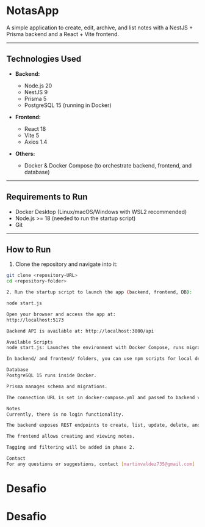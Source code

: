 # NotasApp

A simple application to create, edit, archive, and list notes with a NestJS + Prisma backend and a React + Vite frontend.

---

## Technologies Used

- **Backend:**

  - Node.js 20
  - NestJS 9
  - Prisma 5
  - PostgreSQL 15 (running in Docker)

- **Frontend:**

  - React 18
  - Vite 5
  - Axios 1.4

- **Others:**
  - Docker & Docker Compose (to orchestrate backend, frontend, and database)

---

## Requirements to Run

- Docker Desktop (Linux/macOS/Windows with WSL2 recommended)
- Node.js >= 18 (needed to run the startup script)
- Git

---

## How to Run

1. Clone the repository and navigate into it:

```bash
git clone <repository-URL>
cd <repository-folder>

2. Run the startup script to launch the app (backend, frontend, DB):

node start.js

Open your browser and access the app at:
http://localhost:5173

Backend API is available at: http://localhost:3000/api

Available Scripts
node start.js: Launches the environment with Docker Compose, runs migrations and seed data.

In backend/ and frontend/ folders, you can use npm scripts for local development.

Database
PostgreSQL 15 runs inside Docker.

Prisma manages schema and migrations.

The connection URL is set in docker-compose.yml and passed to backend via DATABASE_URL.

Notes
Currently, there is no login functionality.

The backend exposes REST endpoints to create, list, update, delete, and archive notes.

The frontend allows creating and viewing notes.

Tagging and filtering will be added in phase 2.

Contact
For any questions or suggestions, contact [martinvaldez735@gmail.com]
```
# Desafio
# Desafio
